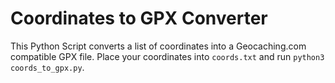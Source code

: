 # Coordinates to GPX Converter

This Python Script converts a list of coordinates into a Geocaching.com compatible GPX file.
Place your coordinates into `coords.txt` and run `python3 coords_to_gpx.py`.